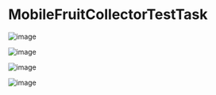 # MobileFruitCollectorTestTask
![image](https://user-images.githubusercontent.com/59400159/143671515-760d982b-8ba6-4195-8bde-c87beaf96e13.png)

![image](https://user-images.githubusercontent.com/59400159/154425810-0c37d0b0-689a-44a1-b5d8-dcd866b86617.png)

![image](https://user-images.githubusercontent.com/59400159/154425859-67a01d05-68d4-4627-8601-3d764747c33c.png)

![image](https://user-images.githubusercontent.com/59400159/154425915-a6fa7b07-0c89-4130-87ed-970e3dc61888.png)

